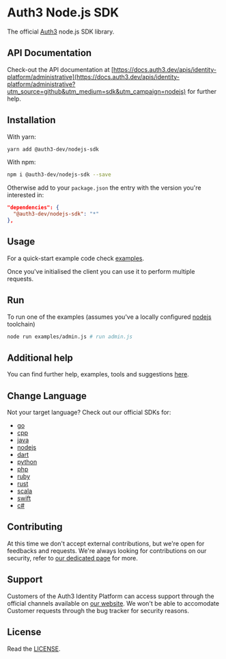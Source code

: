 # Auth3 Node.js SDK

The official [Auth3](https://auth3.dev?utm_source=github&utm_medium=sdk&utm_campaign=nodejs) node.js SDK library.

## API Documentation

Check-out the API documentation at [https://docs.auth3.dev/apis/identity-platform/administrative](https://docs.auth3.dev/apis/identity-platform/administrative?utm_source=github&utm_medium=sdk&utm_campaign=nodejs) for further help.

## Installation

With yarn:

```bash
yarn add @auth3-dev/nodejs-sdk
```

With npm:

```bash
npm i @auth3-dev/nodejs-sdk --save
```

Otherwise add to your `package.json` the entry with the version you're interested in:

```json
"dependencies": {
  "@auth3-dev/nodejs-sdk": "*"
},
```

## Usage

For a quick-start example code check [examples](examples/). 

Once you've initialised the client you can use it to perform multiple requests.

## Run

To run one of the examples (assumes you've a locally configured [nodejs](https://nodejs.org) toolchain)

```bash
node run examples/admin.js # run admin.js
```

## Additional help

You can find further help, examples, tools and suggestions [here](https://grpc.io/docs/languages/node/).

## Change Language

Not your target language? Check out our official SDKs for: 

  * [go](https://github.com/auth3-dev/go-sdk)
  * [cpp](https://github.com/auth3-dev/cpp-sdk)
  * [java](https://github.com/auth3-dev/java-sdk)
  * [nodejs](https://github.com/auth3-dev/nodejs-sdk)
  * [dart](https://github.com/auth3-dev/dart-sdk)
  * [python](https://github.com/auth3-dev/python-sdk)
  * [php](https://github.com/auth3-dev/php-sdk)
  * [ruby](https://github.com/auth3-dev/ruby-sdk)
  * [rust](https://github.com/auth3-dev/rust-sdk)
  * [scala](https://github.com/auth3-dev/scala-sdk)
  * [swift](https://github.com/auth3-dev/swift-sdk)
  * [c#](https://github.com/auth3-dev/csharp-sdk)

## Contributing

At this time we don't accept external contributions, but we're open for feedbacks and requests. We're always looking for contributions on our security, refer to [our dedicated page](https://auth3.dev/bounty-program?utm_source=github&utm_medium=sdk&utm_campaign=nodejs) for more.

## Support

Customers of the Auth3 Identity Platform can access support through the official channels available on [our website](https://auth3.dev/?utm_source=github&utm_medium=sdk&utm_campaign=nodejs). We won't be able to accomodate Customer requests through the bug tracker for security reasons. 

## License

Read the [LICENSE](https://github.com/auth3-dev/nodejs-sdk/blob/main/LICENSE).
